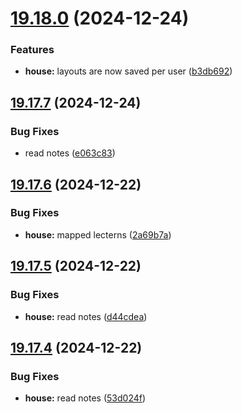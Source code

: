 # [19.18.0](https://github.com/Torwent/WaspLib/compare/v19.17.7...v19.18.0) (2024-12-24)


### Features

* **house:** layouts are now saved per user ([b3db692](https://github.com/Torwent/WaspLib/commit/b3db6929c3ed87db0fc40d01928ad83e12f4d22f))



## [19.17.7](https://github.com/Torwent/WaspLib/compare/v19.17.6...v19.17.7) (2024-12-24)


### Bug Fixes

* read notes ([e063c83](https://github.com/Torwent/WaspLib/commit/e063c838f2d85924c51f9d308124a3fe85700ec5))



## [19.17.6](https://github.com/Torwent/WaspLib/compare/v19.17.5...v19.17.6) (2024-12-22)


### Bug Fixes

* **house:** mapped lecterns ([2a69b7a](https://github.com/Torwent/WaspLib/commit/2a69b7a1aa5f8f98fc08d9de3b22e0aee3e3ad90))



## [19.17.5](https://github.com/Torwent/WaspLib/compare/v19.17.4...v19.17.5) (2024-12-22)


### Bug Fixes

* **house:** read notes ([d44cdea](https://github.com/Torwent/WaspLib/commit/d44cdeab0c80ee229496d052436187e6c4ea526b))



## [19.17.4](https://github.com/Torwent/WaspLib/compare/v19.17.3...v19.17.4) (2024-12-22)


### Bug Fixes

* **house:** read notes ([53d024f](https://github.com/Torwent/WaspLib/commit/53d024fb00b06b57b11fac00b757ae65d8605b19))



